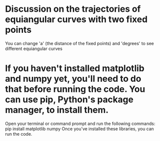 # Discussion on the trajectories of equiangular curves with two fixed points
 You can change 'a' (the distance of the fixed points) and 'degrees' to see different equiangular curves

# If you haven't installed matplotlib and numpy yet, you'll need to do that before running the code. You can use pip, Python's package manager, to install them.
Open your terminal or command prompt and run the following commands:
pip install matplotlib numpy
Once you've installed these libraries, you can run the code.
